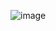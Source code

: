 ![image](https://user-images.githubusercontent.com/72422050/117261221-1c5c8280-ae7a-11eb-8cee-0ee1de9766e1.png)

